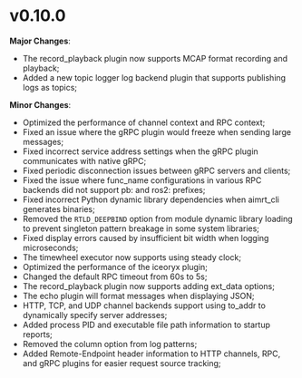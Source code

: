 # v0.10.0

**Major Changes**:

- The record_playback plugin now supports MCAP format recording and playback;
- Added a new topic logger log backend plugin that supports publishing logs as topics;


**Minor Changes**:

- Optimized the performance of channel context and RPC context;
- Fixed an issue where the gRPC plugin would freeze when sending large messages;
- Fixed incorrect service address settings when the gRPC plugin communicates with native gRPC;
- Fixed periodic disconnection issues between gRPC servers and clients;
- Fixed the issue where func_name configurations in various RPC backends did not support pb: and ros2: prefixes;
- Fixed incorrect Python dynamic library dependencies when aimrt_cli generates binaries;
- Removed the `RTLD_DEEPBIND` option from module dynamic library loading to prevent singleton pattern breakage in some system libraries;
- Fixed display errors caused by insufficient bit width when logging microseconds;
- The timewheel executor now supports using steady clock;
- Optimized the performance of the iceoryx plugin;
- Changed the default RPC timeout from 60s to 5s;
- The record_playback plugin now supports adding ext_data options;
- The echo plugin will format messages when displaying JSON;
- HTTP, TCP, and UDP channel backends support using to_addr to dynamically specify server addresses;
- Added process PID and executable file path information to startup reports;
- Removed the column option from log patterns;
- Added Remote-Endpoint header information to HTTP channels, RPC, and gRPC plugins for easier request source tracking;